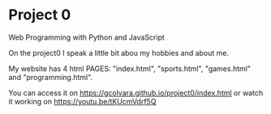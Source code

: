 # Project 0

Web Programming with Python and JavaScript

On the project0 I speak a little bit abou my hobbies and about me.

My website has 4 html PAGES: "index.html", "sports.html", "games.html" and "programming.html".

You can access it on https://gcolvara.github.io/project0/index.html or watch it working on https://youtu.be/tKUcmVdrf5Q
